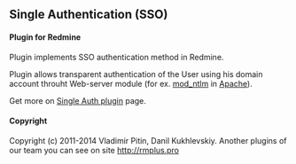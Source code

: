 ## Single Authentication (SSO)

#### Plugin for Redmine
[apache]: http://httpd.apache.org/
[ntlm]: http://modntlm.sourceforge.net/
[plugin]: http://rmplus.pro/redmine/plugins/single_auth

Plugin implements SSO authentication method in Redmine.

Plugin allows transparent authentication of the User using his domain account throuht Web-server module (for ex. [mod_ntlm][ntlm] in [Apache][apache]).

Get more on [Single Auth plugin][plugin] page.

#### Copyright
Copyright (c) 2011-2014 Vladimir Pitin, Danil Kukhlevskiy.
Another plugins of our team you can see on site http://rmplus.pro
